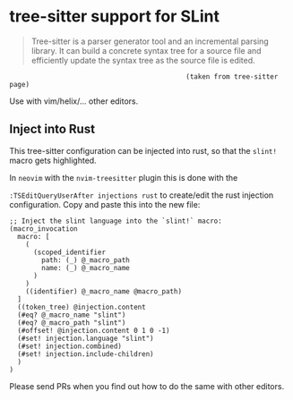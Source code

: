 <!-- Copyright © SixtyFPS GmbH <info@slint.dev> ; SPDX-License-Identifier: GPL-3.0-only OR LicenseRef-Slint-Royalty-free OR LicenseRef-Slint-commercial -->

# tree-sitter support for SLint

> Tree-sitter is a parser generator tool and an incremental parsing library. It
> can build a concrete syntax tree for a source file and efficiently update the
> syntax tree as the source file is edited.

                                                (taken from tree-sitter page)

Use with vim/helix/... other editors.

## Inject into Rust

This tree-sitter configuration can be injected into rust, so that the `slint!`
macro gets highlighted.

In `neovim` with the `nvim-treesitter` plugin this is done with the

`:TSEditQueryUserAfter injections rust` to create/edit the rust injection
configuration. Copy and paste this into the new file:

```tree-sitter
;; Inject the slint language into the `slint!` macro:
(macro_invocation
  macro: [
    (
      (scoped_identifier
        path: (_) @_macro_path
        name: (_) @_macro_name
      )
    )
    ((identifier) @_macro_name @macro_path)
  ]
  ((token_tree) @injection.content
  (#eq? @_macro_name "slint")
  (#eq? @_macro_path "slint")
  (#offset! @injection.content 0 1 0 -1)
  (#set! injection.language "slint")
  (#set! injection.combined)
  (#set! injection.include-children)
  )
)
```

Please send PRs when you find out how to do the same with other editors.
